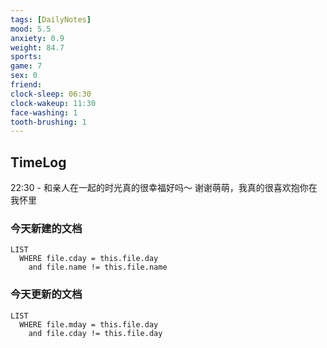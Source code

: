 ```yaml
---
tags: [DailyNotes]
mood: 5.5
anxiety: 0.9
weight: 84.7
sports: 
game: 7
sex: 0
friend: 
clock-sleep: 06:30
clock-wakeup: 11:30
face-washing: 1
tooth-brushing: 1
---
```


## TimeLog

22:30 - 和亲人在一起的时光真的很幸福好吗～ 谢谢萌萌，我真的很喜欢抱你在我怀里

### 今天新建的文档
```dataview
LIST 
  WHERE file.cday = this.file.day
    and file.name != this.file.name
```

### 今天更新的文档
```dataview
LIST
  WHERE file.mday = this.file.day
    and file.cday != this.file.day
```
